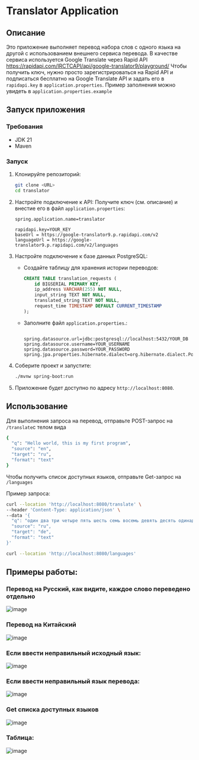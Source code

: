 # Translator Application

## Описание
Это приложение выполняет перевод набора слов с одного языка на другой с использованием внешнего сервиса перевода. В качестве сервиса используется Google Translate через Rapid API https://rapidapi.com/IRCTCAPI/api/google-translator9/playground/
Чтобы получить ключ, нужно просто зарегистрироваться на Rapid API и подписаться бесплатно на Google Translate API  и задать его в `rapidapi.key` в `application.properties`. Пример заполнения можно увидеть в `application.properties.example`
## Запуск приложения

### Требования
- JDK 21
- Maven

### Запуск
1. Клонируйте репозиторий:
    ```sh
    git clone <URL>
    cd translator
    ```
2. Настройте подключение к API:
   Получите ключ (см. описание) и внестие его в файл `application.properties`:
    ```properties
    spring.application.name=translator
    
    rapidapi.key=YOUR_KEY
    baseUrl = https://google-translator9.p.rapidapi.com/v2
    languageUrl = https://google-translator9.p.rapidapi.com/v2/languages
    ```
3. Настройте подключение к базе данных PostgreSQL:
    - Создайте таблицу для хранения истории переводов:
        ```sql
        CREATE TABLE translation_requests (
            id BIGSERIAL PRIMARY KEY,
            ip_address VARCHAR(255) NOT NULL,
            input_string TEXT NOT NULL,
            translated_string TEXT NOT NULL,
            request_time TIMESTAMP DEFAULT CURRENT_TIMESTAMP
        );
        ```
    - Заполните файл `application.properties`.:
        ```properties
        
        spring.datasource.url=jdbc:postgresql://localhost:5432/YOUR_DB
        spring.datasource.username=YOUR_USERNAME
        spring.datasource.password=YOUR_PASSWORD
        spring.jpa.properties.hibernate.dialect=org.hibernate.dialect.PostgreSQLDialect
        ```

4. Соберите проект и запустите:
    ```sh
    ./mvnw spring-boot:run
    ```

5. Приложение будет доступно по адресу `http://localhost:8080`.
## Использование
Для выполнения запроса на перевод, отправьте POST-запрос на `/translate`с телом вида
```sh
{
  "q": "Hello world, this is my first program",
  "source": "en",
  "target": "ru",
  "format": "text"
}
```
Чтобы получить список доступных языков, отправьте Get-запрос на `/languages`

Пример запроса:
```sh
curl --location 'http://localhost:8080/translate' \
--header 'Content-Type: application/json' \
--data '{
  "q": "один два три четыре пять шесть семь восемь девять десять одинадцать двенадцать тринадцать четырнадцать пятнадцать шеснадцать семнадцать восемнадцать девятнадцать двадцать",
  "source": "ru",
  "target": "de",
  "format": "text"
}'
```
```sh
curl --location 'http://localhost:8080/languages'
```
## Примеры работы:
### Перевод на Русский, как видите, каждое слово переведено отдельно

![image](https://github.com/user-attachments/assets/0162836b-e4cf-4e9e-9e30-be782ebb4343)

### Перевод на Китайский

![image](https://github.com/user-attachments/assets/1863bfb7-887a-4000-9680-56bb4a798856)

### Если ввести неправильный исходный язык:

![image](https://github.com/user-attachments/assets/495ec2fc-9407-41db-95c9-76bb738d3c94)

###  Если ввести неправильный язык перевода:

![image](https://github.com/user-attachments/assets/2a7b3ce5-f0e5-40c9-a323-00b55ddde171)

### Get списка доступных языков
![image](https://github.com/user-attachments/assets/67f5535b-e73a-456f-a763-9f3b749cc125)


### Таблица:
![image](https://github.com/user-attachments/assets/dae03cd5-735a-466c-a1cd-9dcc50b50bee)





